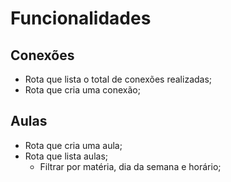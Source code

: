 # Funcionalidades

## Conexões
- Rota que lista o total de conexões realizadas;
- Rota que cria uma conexão;

## Aulas
- Rota que cria uma aula;
- Rota que lista aulas;
    - Filtrar por matéria, dia da semana e horário;